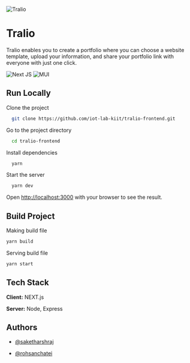 
![Tralio](https://bit.ly/tralio-logo)

# Tralio

Tralio enables you to create a portfolio where you can choose a website template, upload your information, and share your portfolio link with everyone with just one click.

![Next JS](https://img.shields.io/badge/Next-black?style=for-the-badge&logo=next.js&logoColor=white) ![MUI](https://img.shields.io/badge/MUI-%230081CB.svg?style=for-the-badge&logo=mui&logoColor=white)

## Run Locally

Clone the project

```bash
  git clone https://github.com/iot-lab-kiit/tralio-frontend.git
```

Go to the project directory

```bash
  cd tralio-frontend
```

Install dependencies

```bash
  yarn
```

Start the server

```bash
  yarn dev
```
Open [http://localhost:3000](http://localhost:3000) with your browser to see the result.

## Build Project

Making build file
```bash
yarn build
```
Serving build file
```bash
yarn start
```

## Tech Stack

**Client:** NEXT.js

**Server:** Node, Express


## Authors

- [@saketharshraj](https://www.github.com/saketharshraj)

- [@rohsanchatei](https://www.github.com/saketharshraj)


